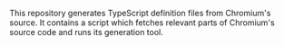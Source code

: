 This repository generates TypeScript definition files from Chromium's source.
It contains a script which fetches relevant parts of Chromium's source code and runs its generation tool.
